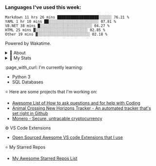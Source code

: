 ### Languages I've used this week:

<!--START_SECTION:waka-->
```text
Markdown 11 hrs 26 mins ███████████████████░░░░░░ 76.21 %
YAML 1 hr 10 mins ██░░░░░░░░░░░░░░░░░░░░░░░ 07.81 %
VB.NET 38 mins █░░░░░░░░░░░░░░░░░░░░░░░░ 04.27 %
HTML 25 mins ▓░░░░░░░░░░░░░░░░░░░░░░░░ 02.85 %
Other 19 mins ▓░░░░░░░░░░░░░░░░░░░░░░░░ 02.18 %
```
<!--END_SECTION:waka-->
Powered by Wakatime.

<details>
    <summary align="left">💭 About</summary>
    <br>
    <summary align="center">
        <img
            src="https://64.media.tumblr.com/db89ac1b81413063c660fdf85e3d9f65/50753d5a9688cf28-7e/s100x200/e98fb1079822881a785d61d179b11d6e5fe5b9d0.gifv">
        <br>
        hello! i’m <strong>fluteds </strong>
        <img
            src="https://64.media.tumblr.com/c926c9301e7c4da0457fd041ebedb1cb/189c6ddd22ffd726-ea/s75x75_c1/399da327c614f18efeb55be8af8fd2d55b43ebaa.gifv">
        <code>(they/them)</code>
        and i enjoy learning new things relating to development, i also love kpop, gaming and music! 🎀 my strongest
        skills with programming lie within <code>web design</code> as i started out making tumblr blogs back in 2014 and
        by creating themes i learnt how to fluently use:
        <code>html</code>,
        <code>css</code>,
        <code>tumblr.js</code> and
        <code>javascript</code>.
        <hr>
        <p align="center">
            <a href="https://twitter.com/intent/tweet?text=@fluted_%20hello!%20<3"><kbd>say hi on twitter</kbd></a>
            <br align="center">
            <p align="center">
                <a href="https://raw.githubusercontent.com/fluteds/pgp/main/keys/current%20keys/keys/fluteds.asc"><kbd>pgp
                        key</kbd></a>
                <br align="center">
                🔑💌
</details>
<details>
    <summary>🧮 My Stats</summary>
    <p>
        <h3> 🚧 My Github Stats 🚧
    </p>
    <a href="https://github.com/anuraghazra/github-readme-stats">
        <img align="left"
            src="https://github-readme-stats.vercel.app/api?username=fluteds&count_private=true&show_icons=true&hide_title=true&count_private=true&exclude_repo=commit&line_height=28" />
    </a>
    <br>
    <br>
    <br>
    <br>
    <br>
    <br>
    <br>
    <p>
        <h3> 📚 Top Language Stats 📚
    </p>
    <a href="https://github.com/anuraghazra/github-readme-stats">
        <img align="left"
            src="https://github-readme-stats.vercel.app/api/top-langs/?username=fluteds&hide_title=true&hide_total_stars=true&layout=compact&langs_count=10&card_width=265" />
    </a>
</details>
</p>
    <p>
:page_with_curl: I'm currently learning:

- Python 3
- SQL Databases

:star: Here are some projects that I'm working on:
- [Awesome List of How to ask questions and for help with
Coding](https://github.com/fluteds/how-to-ask-questions-and-for-help)
- [Animal Crossing New Horizons Tracker - An automated tracker that's set right in
Github](https://github.com/fluteds/acnh)
- [Monero - Secure, untracable cryptocurrency](https://github.com/fluteds/monero)

⚙️ VS Code Extensions
- [Open Sourced Awesome VS code Extensions that I use](my-vscode-extensions.md)

:star: My Starred Repos
- [My Awesome Starred Repos List](https://github.com/fluteds/starred/)
</p>
